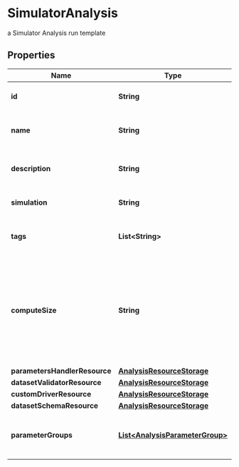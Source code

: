 

# SimulatorAnalysis

a Simulator Analysis run template

## Properties

Name | Type | Description | Notes
------------ | ------------- | ------------- | -------------
**id** | **String** | the Simulator Analysis id | 
**name** | **String** | the Simulator Analysis name | 
**description** | **String** | the Simulator Analysis description |  [optional]
**simulation** | **String** | the simulation name |  [optional]
**tags** | **List&lt;String&gt;** | the list of Simulator Analysis tags |  [optional]
**computeSize** | **String** | the compute size needed for this Analysis. Standard sizes are basic and highcpu. Default is basic |  [optional]
**parametersHandlerResource** | [**AnalysisResourceStorage**](AnalysisResourceStorage.md) |  |  [optional]
**datasetValidatorResource** | [**AnalysisResourceStorage**](AnalysisResourceStorage.md) |  |  [optional]
**customDriverResource** | [**AnalysisResourceStorage**](AnalysisResourceStorage.md) |  |  [optional]
**datasetSchemaResource** | [**AnalysisResourceStorage**](AnalysisResourceStorage.md) |  |  [optional]
**parameterGroups** | [**List&lt;AnalysisParameterGroup&gt;**](AnalysisParameterGroup.md) | the list of parameters groups for the Analysis |  [optional]




